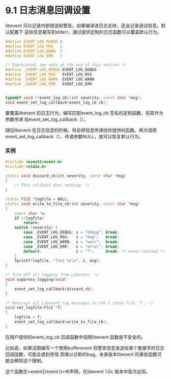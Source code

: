 # 9.1 日志消息回调设置

libevent 可以记录内部错误和警告。如果编译进日志支持，还会记录调试信息。默认配置下
这些信息被写到stderr。通过提供定制的日志函数可以覆盖默认行为。



```cpp
#define EVENT_LOG_DEBUG 0
#define EVENT_LOG_MSG   1
#define EVENT_LOG_WARN  2
#define EVENT_LOG_ERR   3

/* Deprecated; see note at the end of this section */
#define _EVENT_LOG_DEBUG EVENT_LOG_DEBUG
#define _EVENT_LOG_MSG   EVENT_LOG_MSG
#define _EVENT_LOG_WARN  EVENT_LOG_WARN
#define _EVENT_LOG_ERR   EVENT_LOG_ERR


typedef void (*event_log_cb)(int severity, const char *msg);
void event_set_log_callback(event_log_cb cb);

```

要覆盖libevent 的日志行为，编写匹配event_log_cb 签名的定制函数，将其作为参数传递
给event_set_log_callback（）。

随后libevent 在日志信息的时候，将会把信息传递给你提供的函数。再次调用event_set_log_callback（），传递参数NULL，就可以恢复默认行为。


### 实例

```cpp
#include <event2/event.h>
#include <stdio.h>

static void discard_cb(int severity, const char *msg)
{
    /* This callback does nothing. */
}

static FILE *logfile = NULL;
static void write_to_file_cb(int severity, const char *msg)
{
    const char *s;
    if (!logfile)
        return;
    switch (severity) {
        case _EVENT_LOG_DEBUG: s = "debug"; break;
        case _EVENT_LOG_MSG:   s = "msg";   break;
        case _EVENT_LOG_WARN:  s = "warn";  break;
        case _EVENT_LOG_ERR:   s = "error"; break;
        default:               s = "?";     break; /* never reached */
    }
    fprintf(logfile, "[%s] %s\n", s, msg);
}

/* Turn off all logging from Libevent. */
void suppress_logging(void)
{
    event_set_log_callback(discard_cb);
}

/* Redirect all Libevent log messages to the C stdio file 'f'. */
void set_logfile(FILE *f)
{
    logfile = f;
    event_set_log_callback(write_to_file_cb);
}

```

在用户提供的event_log_cb 回调函数中调用libevent 函数是不安全的。

比如说，如果试图编写一个使用bufferevent 将警告信息发送给某个套接字的日志回调函数，可能会遇到奇怪
而难以诊断的bug。未来版本libevent 的某些函数可能会移除这个限制。


这个函数在<event2/event.h>中声明，在libevent 1.0c 版本中首次出现。